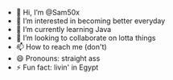 - 👋 Hi, I’m @Sam50x
- 👀 I’m interested in becoming better everyday
- 🌱 I’m currently learning Java
- 💞️ I’m looking to collaborate on lotta things
- 📫 How to reach me (don't)
- 😄 Pronouns: straight ass
- ⚡ Fun fact: livin' in Egypt
